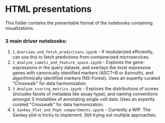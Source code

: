 # HTML presentations

This folder contains the presentable format of the notebooks containing visualizations.



### 3 main driver notebooks:


1. `1_Overview_and_Fetch_predictions.ipynb` - If modularized efficiently, can use this to fetch predictions from containerized microservices.
2. `2_Analyze_Labels_and_Feature_space.ipynb` - Explores the gene-expressions in the query dataset, and overlays the most expressive genes with canonically identified markers (ASCT+B or Azimuth), and algorithmically identified markers (NS-Forest). Uses an expertly curated "Crosswalk" for data harmonization.
3. `3_Analyze_scoring_metrics.ipynb` - Explores the distributions of scores (includes facets of metadata like assay-type), and naming conventions amongst 3 modalities of annotating single-cell data. Uses an expertly curated "Crosswalk" for data harmonization.
4. `5_Sankey_Plot_and_PopV_compartments.ipynb` - Currently a WIP. The Sankey plot is tricky to implement. Still trying out multiple approaches.